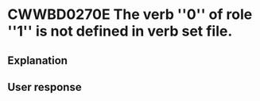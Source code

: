 # CWWBD0270E The verb ''0'' of role ''1'' is not defined in verb set file.

## Explanation

## User response